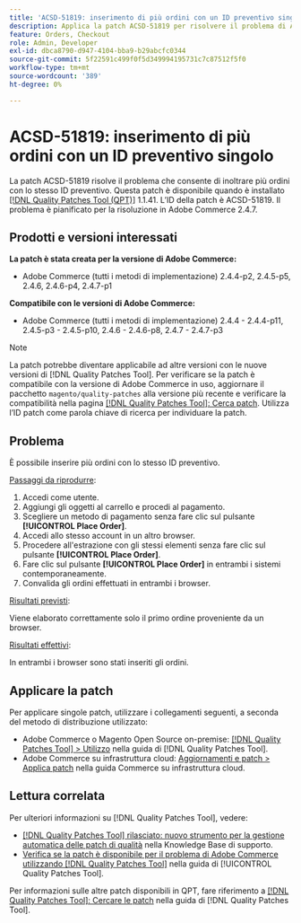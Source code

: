 ```yaml
---
title: 'ACSD-51819: inserimento di più ordini con un ID preventivo singolo'
description: Applica la patch ACSD-51819 per risolvere il problema di Adobe Commerce, in cui è possibile effettuare più ordini con lo stesso ID preventivo.
feature: Orders, Checkout
role: Admin, Developer
exl-id: dbca8790-d947-4104-bba9-b29abcfc0344
source-git-commit: 5f22591c499f0f5d349994195731c7c87512f5f0
workflow-type: tm+mt
source-wordcount: '389'
ht-degree: 0%

---
```


# ACSD-51819: inserimento di più ordini con un ID preventivo singolo

La patch ACSD-51819 risolve il problema che consente di inoltrare più ordini con lo stesso ID preventivo. Questa patch è disponibile quando è installato [[!DNL Quality Patches Tool (QPT)]](https://experienceleague.adobe.com/en/docs/commerce-knowledge-base/kb/announcements/commerce-announcements/magento-quality-patches-released-new-tool-to-self-serve-quality-patches) 1.1.41. L’ID della patch è ACSD-51819. Il problema è pianificato per la risoluzione in Adobe Commerce 2.4.7.

## Prodotti e versioni interessati

**La patch è stata creata per la versione di Adobe Commerce:**

* Adobe Commerce (tutti i metodi di implementazione) 2.4.4-p2, 2.4.5-p5, 2.4.6, 2.4.6-p4, 2.4.7-p1

**Compatibile con le versioni di Adobe Commerce:**

* Adobe Commerce (tutti i metodi di implementazione) 2.4.4 - 2.4.4-p11, 2.4.5-p3 - 2.4.5-p10, 2.4.6 - 2.4.6-p8, 2.4.7 - 2.4.7-p3

>[!NOTE]
>
>La patch potrebbe diventare applicabile ad altre versioni con le nuove versioni di [!DNL Quality Patches Tool]. Per verificare se la patch è compatibile con la versione di Adobe Commerce in uso, aggiornare il pacchetto `magento/quality-patches` alla versione più recente e verificare la compatibilità nella pagina [[!DNL Quality Patches Tool]: Cerca patch](https://experienceleague.adobe.com/tools/commerce-quality-patches/index.html). Utilizza l’ID patch come parola chiave di ricerca per individuare la patch.

## Problema

È possibile inserire più ordini con lo stesso ID preventivo.

<u>Passaggi da riprodurre</u>:

1. Accedi come utente.
1. Aggiungi gli oggetti al carrello e procedi al pagamento.
1. Scegliere un metodo di pagamento senza fare clic sul pulsante **[!UICONTROL Place Order]**.
1. Accedi allo stesso account in un altro browser.
1. Procedere all&#39;estrazione con gli stessi elementi senza fare clic sul pulsante **[!UICONTROL Place Order]**.
1. Fare clic sul pulsante **[!UICONTROL Place Order]** in entrambi i sistemi contemporaneamente.
1. Convalida gli ordini effettuati in entrambi i browser.

<u>Risultati previsti</u>:

Viene elaborato correttamente solo il primo ordine proveniente da un browser.

<u>Risultati effettivi</u>:

In entrambi i browser sono stati inseriti gli ordini.

## Applicare la patch

Per applicare singole patch, utilizzare i collegamenti seguenti, a seconda del metodo di distribuzione utilizzato:

* Adobe Commerce o Magento Open Source on-premise: [[!DNL Quality Patches Tool] > Utilizzo](/help/tools/quality-patches-tool/usage.md) nella guida di [!DNL Quality Patches Tool].
* Adobe Commerce su infrastruttura cloud: [Aggiornamenti e patch > Applica patch](https://experienceleague.adobe.com/docs/commerce-cloud-service/user-guide/develop/upgrade/apply-patches.html) nella guida Commerce su infrastruttura cloud.

## Lettura correlata

Per ulteriori informazioni su [!DNL Quality Patches Tool], vedere:

* [[!DNL Quality Patches Tool] rilasciato: nuovo strumento per la gestione automatica delle patch di qualità](https://experienceleague.adobe.com/en/docs/commerce-knowledge-base/kb/announcements/commerce-announcements/magento-quality-patches-released-new-tool-to-self-serve-quality-patches) nella Knowledge Base di supporto.
* [Verifica se la patch è disponibile per il problema di Adobe Commerce utilizzando  [!DNL Quality Patches Tool]](/help/tools/quality-patches-tool/patches-available-in-qpt/check-patch-for-magento-issue-with-magento-quality-patches.md) nella guida di [!UICONTROL Quality Patches Tool].


Per informazioni sulle altre patch disponibili in QPT, fare riferimento a [[!DNL Quality Patches Tool]: Cercare le patch](https://experienceleague.adobe.com/tools/commerce-quality-patches/index.html) nella guida di [!DNL Quality Patches Tool].
